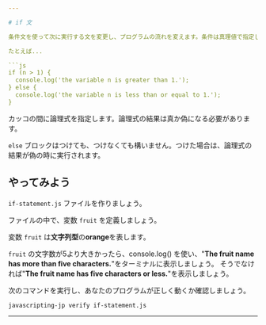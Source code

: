 ```yaml
---

# if 文

条件文を使って次に実行する文を変更し、プログラムの流れを変えます。条件は真理値で指定します。

たとえば...

```js
if (n > 1) {
  console.log('the variable n is greater than 1.');
} else {
  console.log('the variable n is less than or equal to 1.');
}
```

カッコの間に論理式を指定します。論理式の結果は真か偽になる必要があります。

`else` ブロックはつけても、つけなくても構いません。つけた場合は、論理式の結果が偽の時に実行されます。

## やってみよう

`if-statement.js` ファイルを作りましょう。

ファイルの中で、変数 `fruit` を定義しましょう。

変数 `fruit` は**文字列型**の**orange**を表します。

`fruit` の文字数が5より大きかったら、console.log() を使い、"**The fruit name has more than five characters.**"をターミナルに表示しましょう。
そうでなければ"**The fruit name has five characters or less.**"を表示しましょう。

次のコマンドを実行し、あなたのプログラムが正しく動くか確認しましょう。

`javascripting-jp verify if-statement.js`

---
```

